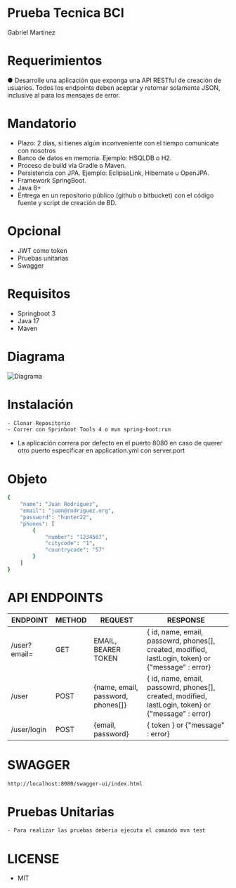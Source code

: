 # Prueba Tecnica BCI
Gabriel Martinez

# Requerimientos
● Desarrolle una aplicación que exponga una API RESTful de creación de usuarios.
 Todos los endpoints deben aceptar y retornar solamente JSON, inclusive al para los mensajes de
 error.

 # Mandatorio
- Plazo: 2 días, si tienes algún inconveniente con el tiempo comunicate con nosotros
-  Banco de datos en memoria. Ejemplo: HSQLDB o H2.
-  Proceso de build vía Gradle o Maven.
-  Persistencia con JPA. Ejemplo: EclipseLink, Hibernate u OpenJPA.
-  Framework SpringBoot.
-  Java 8+
-  Entrega en un repositorio público (github o bitbucket) con el código fuente y script de
 creación de BD.

 # Opcional

- JWT como token
- Pruebas unitarias
- Swagger

##
# Requisitos
- Springboot 3
- Java 17
- Maven 

##
# Diagrama
![Diagrama](https://github.com/BiarqGabriel/prueba-tecnica-bci/assets/132589481/a42b7e70-3e9e-462d-9c24-b4143814b7d5)

##
# Instalación
```bash
- Clonar Repositorio
- Correr con Sprinboot Tools 4 o mvn spring-boot:run
```
- La aplicación correra por defecto en el puerto 8080 en caso de querer otro puerto especificar en application.yml con server.port
##
# Objeto
```bash
{
    "name": "Juan Rodriguez",
    "email": "juan@rodriguez.org",
    "password": "hunter22",
    "phones": [
        {
            "number": "1234567",
            "citycode": "1",
            "countrycode": "57"
        }
    ]
}
```
##
# API ENDPOINTS
| ENDPOINT| METHOD | REQUEST | RESPONSE |
|---------|--------|---------|----------|
| /user?email= | GET | EMAIL, BEARER TOKEN | { id, name, email, passowrd, phones[], created, modified, lastLogin, token}  or {"message" : error} |
| /user | POST | {name, email, password, phones[]} | { id, name, email, passowrd, phones[], created, modified, lastLogin, token}  or {"message" : error} |
| /user/login | POST | {email, password} | { token }  or {"message" : error} |
##
# SWAGGER
```bash
http://localhost:8080/swagger-ui/index.html
```
##
# Pruebas Unitarias
```bash
- Para realizar las pruebas deberia ejecuta el comando mvn test
```
# LICENSE
- MIT

